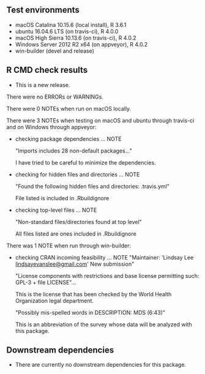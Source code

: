 ## Test environments
* macOS Catalina 10.15.6 (local install), R 3.6.1
* ubuntu 16.04.6 LTS (on travis-ci), R 4.0.0
* macOS High Sierra 10.13.6 (on travis-ci), R 4.0.2
* Windows Server 2012 R2 x64 (on appveyor), R 4.0.2
* win-builder (devel and release)

## R CMD check results

* This is a new release.

There were no ERRORs or WARNINGs. 

There were 0 NOTEs when run on macOS locally.

There were 3 NOTEs when testing on macOS and ubuntu through travis-ci and on Windows through appveyor:

* checking package dependencies ... NOTE

  "Imports includes 28 non-default packages..."
  
  I have tried to be careful to minimize the dependencies.
  
* checking for hidden files and directories ... NOTE
  
  "Found the following hidden files and directories: .travis.yml" 
  
  File listed is included in .Rbuildignore
  
* checking top-level files ... NOTE

  "Non-standard files/directories found at top level" 
  
  All files listed are ones included in .Rbuildignore
    
There was 1 NOTE when run through win-builder:

* checking CRAN incoming feasibility ... NOTE
  "Maintainer: 'Lindsay Lee <lindsayevanslee@gmail.com>' New submission"
  
  "License components with restrictions and base license permitting such: GPL-3 + file LICENSE"... 
  
  This is the license that has been checked by the World Health Organization legal department.
  
  "Possibly mis-spelled words in DESCRIPTION: MDS (6:43)" 
  
  This is an abbreviation of the survey whose data will be analyzed with this package.



## Downstream dependencies 

* There are currently no downstream dependencies for this package.